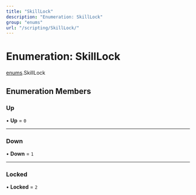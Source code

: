 ```yaml
---
title: "SkillLock"
description: "Enumeration: SkillLock"
group: "enums"
url: "/scripting/SkillLock/"
---
```


# Enumeration: SkillLock

[enums](/scripting/globals).SkillLock

## Enumeration Members

### Up

• **Up** = ``0``

___

### Down

• **Down** = ``1``

___

### Locked

• **Locked** = ``2``
